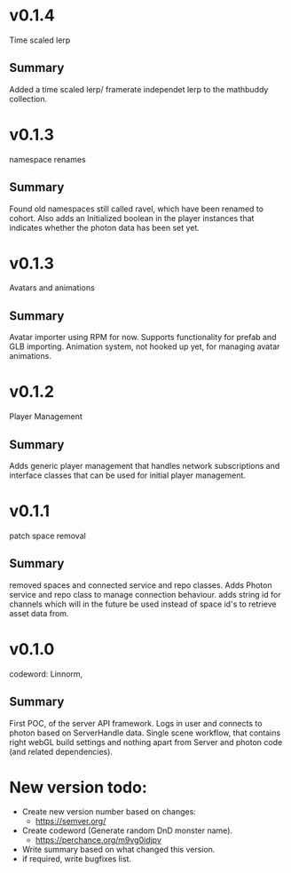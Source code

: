 # v0.1.4
Time scaled lerp

## Summary
Added a time scaled lerp/ framerate independet lerp to the mathbuddy collection.

# v0.1.3
namespace renames

## Summary
Found old namespaces still called ravel, which have been renamed to cohort. Also adds an Initialized boolean in the player instances
that indicates whether the photon data has been set yet.

# v0.1.3
Avatars and animations

## Summary
Avatar importer using RPM for now. Supports functionality for prefab and GLB importing. Animation system, not hooked up yet, for 
managing avatar animations.

# v0.1.2
Player Management

## Summary
Adds generic player management that handles network subscriptions and interface classes that can be used for initial
player management.

# v0.1.1
patch space removal

## Summary
removed spaces and connected service and repo classes. Adds Photon service and repo class to manage connection behaviour.
adds string id for channels which will in the future be used instead of space id's to retrieve asset data from.

# v0.1.0
codeword: Linnorm,
## Summary
First POC, of the server API framework.
Logs in user and connects to photon based on ServerHandle data. 
Single scene workflow, that contains right webGL build settings and nothing apart from Server and photon code (and related dependencies).

# New version todo:
- Create new version number based on changes:
	- https://semver.org/
- Create codeword (Generate random DnD monster name).
	- https://perchance.org/m9vg0idjpv
- Write summary based on what changed this version.
- if required, write bugfixes list.
